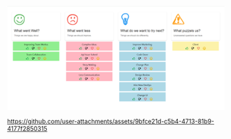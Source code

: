 ![Alt text](./Retro.PNG)

https://github.com/user-attachments/assets/9bfce21d-c5b4-4713-81b9-4177f2850315
